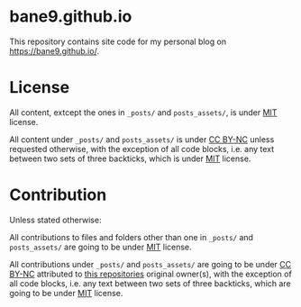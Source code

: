# bane9.github.io

This repository contains site code for my personal blog on https://bane9.github.io/.

# License

All content, extcept the ones in `_posts/` and `posts_assets/`, is under [MIT](https://opensource.org/license/mit/) license.

All content under `_posts/` and `posts_assets/` is under [CC BY-NC](https://creativecommons.org/licenses/by-nc/4.0/) unless requested otherwise, with the exception of all code blocks, i.e. any text between two sets of three backticks, which is under [MIT](https://opensource.org/license/mit/) license.

# Contribution

Unless stated otherwise:

All contributions to files and folders other than one in `_posts/` and `posts_assets/` are going to be under [MIT](https://opensource.org/license/mit/) license.

All contributions under `_posts/` and `posts_assets/` are going to be under [CC BY-NC](https://creativecommons.org/licenses/by-nc/4.0/) attributed to [this repositories](https://github.com/bane9/bane9.github.io) original owner(s), with the exception of all code blocks, i.e. any text between two sets of three backticks, which are going to be under [MIT](https://opensource.org/license/mit/) license.
